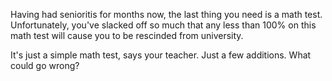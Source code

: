 Having had senioritis for months now, the last thing you need is a math test. Unfortunately, you've slacked off so much that any less than 100% on this math test will cause you to be rescinded from university.

It's just a simple math test, says your teacher. Just a few additions. What could go wrong?
